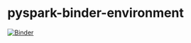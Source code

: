 # pyspark-binder-environment

[![Binder](https://mybinder.org/badge_logo.svg)](https://mybinder.org/v2/gh/OleMussmann/pyspark-binder-environment.git/HEAD)
